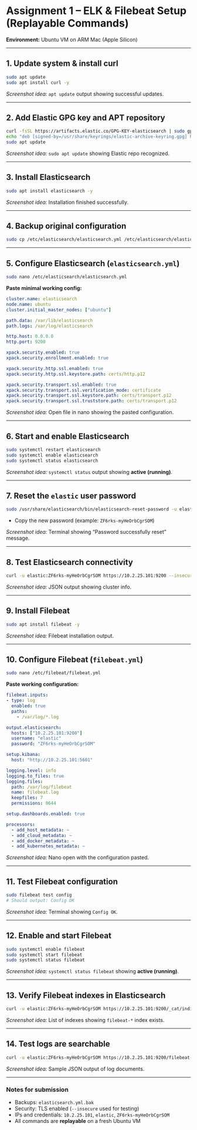 # **Assignment 1 – ELK & Filebeat Setup (Replayable Commands)**

**Environment:** Ubuntu VM on ARM Mac (Apple Silicon)

---

## **1. Update system & install curl**

```bash
sudo apt update
sudo apt install curl -y
```

*Screenshot idea:* `apt update` output showing successful updates.

---

## **2. Add Elastic GPG key and APT repository**

```bash
curl -fsSL https://artifacts.elastic.co/GPG-KEY-elasticsearch | sudo gpg --dearmor -o /usr/share/keyrings/elastic-archive-keyring.gpg
echo "deb [signed-by=/usr/share/keyrings/elastic-archive-keyring.gpg] https://artifacts.elastic.co/packages/8.x/apt stable main" | sudo tee /etc/apt/sources.list.d/elastic-8.x.list
sudo apt update
```

*Screenshot idea:* `sudo apt update` showing Elastic repo recognized.

---

## **3. Install Elasticsearch**

```bash
sudo apt install elasticsearch -y
```

*Screenshot idea:* Installation finished successfully.

---

## **4. Backup original configuration**

```bash
sudo cp /etc/elasticsearch/elasticsearch.yml /etc/elasticsearch/elasticsearch.yml.bak
```

---

## **5. Configure Elasticsearch (`elasticsearch.yml`)**

```bash
sudo nano /etc/elasticsearch/elasticsearch.yml
```

**Paste minimal working config:**

```yaml
cluster.name: elasticsearch
node.name: ubuntu
cluster.initial_master_nodes: ["ubuntu"]

path.data: /var/lib/elasticsearch
path.logs: /var/log/elasticsearch

http.host: 0.0.0.0
http.port: 9200

xpack.security.enabled: true
xpack.security.enrollment.enabled: true

xpack.security.http.ssl.enabled: true
xpack.security.http.ssl.keystore.path: certs/http.p12

xpack.security.transport.ssl.enabled: true
xpack.security.transport.ssl.verification_mode: certificate
xpack.security.transport.ssl.keystore.path: certs/transport.p12
xpack.security.transport.ssl.truststore.path: certs/transport.p12
```

*Screenshot idea:* Open file in nano showing the pasted configuration.

---

## **6. Start and enable Elasticsearch**

```bash
sudo systemctl restart elasticsearch
sudo systemctl enable elasticsearch
sudo systemctl status elasticsearch
```

*Screenshot idea:* `systemctl status` output showing **active (running)**.

---

## **7. Reset the `elastic` user password**

```bash
sudo /usr/share/elasticsearch/bin/elasticsearch-reset-password -u elastic
```

* Copy the new password (example: `ZF6rks-myHeOrbCgrSOM`)

*Screenshot idea:* Terminal showing “Password successfully reset” message.

---

## **8. Test Elasticsearch connectivity**

```bash
curl -u elastic:ZF6rks-myHeOrbCgrSOM https://10.2.25.101:9200 --insecure
```

*Screenshot idea:* JSON output showing cluster info.

---

## **9. Install Filebeat**

```bash
sudo apt install filebeat -y
```

*Screenshot idea:* Filebeat installation output.

---

## **10. Configure Filebeat (`filebeat.yml`)**

```bash
sudo nano /etc/filebeat/filebeat.yml
```

**Paste working configuration:**

```yaml
filebeat.inputs:
- type: log
  enabled: true
  paths:
    - /var/log/*.log

output.elasticsearch:
  hosts: ["10.2.25.101:9200"]
  username: "elastic"
  password: "ZF6rks-myHeOrbCgrSOM"

setup.kibana:
  host: "http://10.2.25.101:5601"

logging.level: info
logging.to_files: true
logging.files:
  path: /var/log/filebeat
  name: filebeat.log
  keepfiles: 7
  permissions: 0644

setup.dashboards.enabled: true

processors:
  - add_host_metadata: ~
  - add_cloud_metadata: ~
  - add_docker_metadata: ~
  - add_kubernetes_metadata: ~
```

*Screenshot idea:* Nano open with the configuration pasted.

---

## **11. Test Filebeat configuration**

```bash
sudo filebeat test config
# Should output: Config OK
```

*Screenshot idea:* Terminal showing `Config OK`.

---

## **12. Enable and start Filebeat**

```bash
sudo systemctl enable filebeat
sudo systemctl start filebeat
sudo systemctl status filebeat
```

*Screenshot idea:* `systemctl status filebeat` showing **active (running)**.

---

## **13. Verify Filebeat indexes in Elasticsearch**

```bash
curl -u elastic:ZF6rks-myHeOrbCgrSOM https://10.2.25.101:9200/_cat/indices?v --insecure
```

*Screenshot idea:* List of indexes showing `filebeat-*` index exists.

---

## **14. Test logs are searchable**

```bash
curl -u elastic:ZF6rks-myHeOrbCgrSOM https://10.2.25.101:9200/filebeat-*/_search?pretty --insecure
```

*Screenshot idea:* Sample JSON output of log documents.

---

### **Notes for submission**

* Backups: `elasticsearch.yml.bak`
* Security: TLS enabled (`--insecure` used for testing)
* IPs and credentials: `10.2.25.101`, `elastic`, `ZF6rks-myHeOrbCgrSOM`
* All commands are **replayable** on a fresh Ubuntu VM
